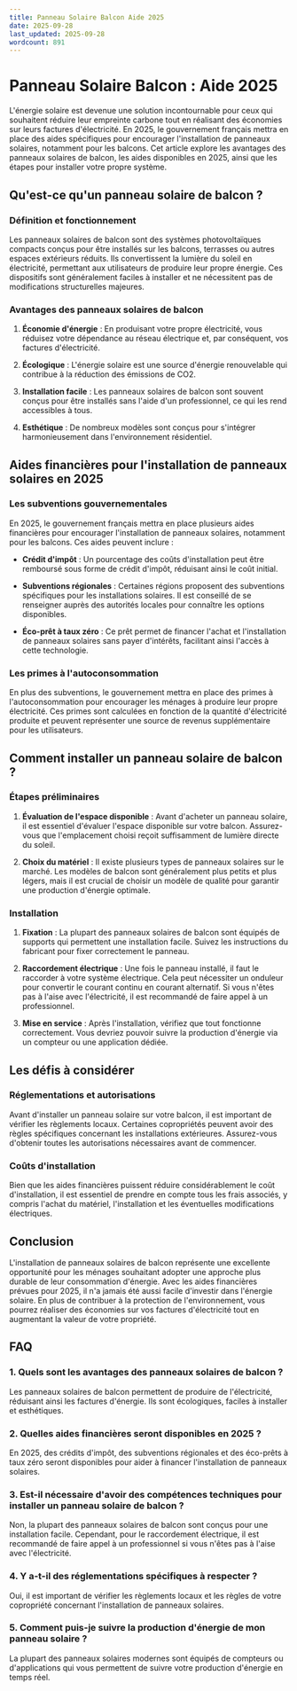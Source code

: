 ```yaml
---
title: Panneau Solaire Balcon Aide 2025
date: 2025-09-28
last_updated: 2025-09-28
wordcount: 891
---
```


# Panneau Solaire Balcon : Aide 2025

L'énergie solaire est devenue une solution incontournable pour ceux qui souhaitent réduire leur empreinte carbone tout en réalisant des économies sur leurs factures d'électricité. En 2025, le gouvernement français mettra en place des aides spécifiques pour encourager l'installation de panneaux solaires, notamment pour les balcons. Cet article explore les avantages des panneaux solaires de balcon, les aides disponibles en 2025, ainsi que les étapes pour installer votre propre système.

## Qu'est-ce qu'un panneau solaire de balcon ?

### Définition et fonctionnement

Les panneaux solaires de balcon sont des systèmes photovoltaïques compacts conçus pour être installés sur les balcons, terrasses ou autres espaces extérieurs réduits. Ils convertissent la lumière du soleil en électricité, permettant aux utilisateurs de produire leur propre énergie. Ces dispositifs sont généralement faciles à installer et ne nécessitent pas de modifications structurelles majeures.

### Avantages des panneaux solaires de balcon

1. **Économie d'énergie** : En produisant votre propre électricité, vous réduisez votre dépendance au réseau électrique et, par conséquent, vos factures d'électricité.
   
2. **Écologique** : L'énergie solaire est une source d'énergie renouvelable qui contribue à la réduction des émissions de CO2.

3. **Installation facile** : Les panneaux solaires de balcon sont souvent conçus pour être installés sans l'aide d'un professionnel, ce qui les rend accessibles à tous.

4. **Esthétique** : De nombreux modèles sont conçus pour s'intégrer harmonieusement dans l'environnement résidentiel.

## Aides financières pour l'installation de panneaux solaires en 2025

### Les subventions gouvernementales

En 2025, le gouvernement français mettra en place plusieurs aides financières pour encourager l'installation de panneaux solaires, notamment pour les balcons. Ces aides peuvent inclure :

- **Crédit d'impôt** : Un pourcentage des coûts d'installation peut être remboursé sous forme de crédit d'impôt, réduisant ainsi le coût initial.

- **Subventions régionales** : Certaines régions proposent des subventions spécifiques pour les installations solaires. Il est conseillé de se renseigner auprès des autorités locales pour connaître les options disponibles.

- **Éco-prêt à taux zéro** : Ce prêt permet de financer l'achat et l'installation de panneaux solaires sans payer d'intérêts, facilitant ainsi l'accès à cette technologie.

### Les primes à l'autoconsommation

En plus des subventions, le gouvernement mettra en place des primes à l'autoconsommation pour encourager les ménages à produire leur propre électricité. Ces primes sont calculées en fonction de la quantité d'électricité produite et peuvent représenter une source de revenus supplémentaire pour les utilisateurs.

## Comment installer un panneau solaire de balcon ?

### Étapes préliminaires

1. **Évaluation de l'espace disponible** : Avant d'acheter un panneau solaire, il est essentiel d'évaluer l'espace disponible sur votre balcon. Assurez-vous que l'emplacement choisi reçoit suffisamment de lumière directe du soleil.

2. **Choix du matériel** : Il existe plusieurs types de panneaux solaires sur le marché. Les modèles de balcon sont généralement plus petits et plus légers, mais il est crucial de choisir un modèle de qualité pour garantir une production d'énergie optimale.

### Installation

1. **Fixation** : La plupart des panneaux solaires de balcon sont équipés de supports qui permettent une installation facile. Suivez les instructions du fabricant pour fixer correctement le panneau.

2. **Raccordement électrique** : Une fois le panneau installé, il faut le raccorder à votre système électrique. Cela peut nécessiter un onduleur pour convertir le courant continu en courant alternatif. Si vous n'êtes pas à l'aise avec l'électricité, il est recommandé de faire appel à un professionnel.

3. **Mise en service** : Après l'installation, vérifiez que tout fonctionne correctement. Vous devriez pouvoir suivre la production d'énergie via un compteur ou une application dédiée.

## Les défis à considérer

### Réglementations et autorisations

Avant d'installer un panneau solaire sur votre balcon, il est important de vérifier les règlements locaux. Certaines copropriétés peuvent avoir des règles spécifiques concernant les installations extérieures. Assurez-vous d'obtenir toutes les autorisations nécessaires avant de commencer.

### Coûts d'installation

Bien que les aides financières puissent réduire considérablement le coût d'installation, il est essentiel de prendre en compte tous les frais associés, y compris l'achat du matériel, l'installation et les éventuelles modifications électriques.

## Conclusion

L'installation de panneaux solaires de balcon représente une excellente opportunité pour les ménages souhaitant adopter une approche plus durable de leur consommation d'énergie. Avec les aides financières prévues pour 2025, il n'a jamais été aussi facile d'investir dans l'énergie solaire. En plus de contribuer à la protection de l'environnement, vous pourrez réaliser des économies sur vos factures d'électricité tout en augmentant la valeur de votre propriété.

## FAQ

### 1. Quels sont les avantages des panneaux solaires de balcon ?

Les panneaux solaires de balcon permettent de produire de l'électricité, réduisant ainsi les factures d'énergie. Ils sont écologiques, faciles à installer et esthétiques.

### 2. Quelles aides financières seront disponibles en 2025 ?

En 2025, des crédits d'impôt, des subventions régionales et des éco-prêts à taux zéro seront disponibles pour aider à financer l'installation de panneaux solaires.

### 3. Est-il nécessaire d'avoir des compétences techniques pour installer un panneau solaire de balcon ?

Non, la plupart des panneaux solaires de balcon sont conçus pour une installation facile. Cependant, pour le raccordement électrique, il est recommandé de faire appel à un professionnel si vous n'êtes pas à l'aise avec l'électricité.

### 4. Y a-t-il des réglementations spécifiques à respecter ?

Oui, il est important de vérifier les règlements locaux et les règles de votre copropriété concernant l'installation de panneaux solaires.

### 5. Comment puis-je suivre la production d'énergie de mon panneau solaire ?

La plupart des panneaux solaires modernes sont équipés de compteurs ou d'applications qui vous permettent de suivre votre production d'énergie en temps réel.